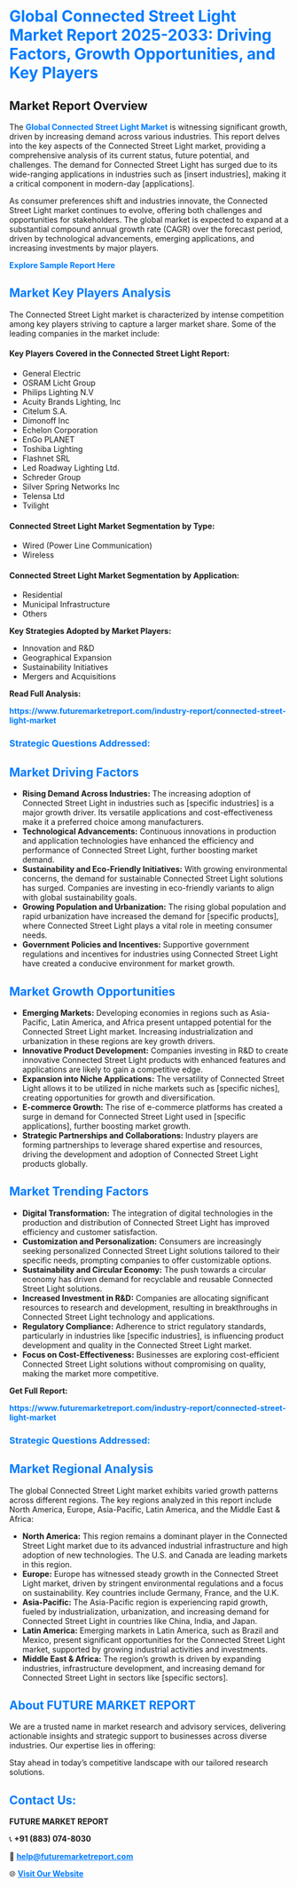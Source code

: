 <h1 style="color: #007BFF;">Global Connected Street Light Market Report 2025-2033: Driving Factors, Growth Opportunities, and Key Players</h1>

<section id="overview">
<h2>Market Report Overview</h2>
<p>The <a href="https://www.futuremarketreport.com/industry-report/connected-street-light-market" style="color: #007BFF; text-decoration: none;"><strong>Global Connected Street Light Market</strong></a> is witnessing significant growth, driven by increasing demand across various industries. This report delves into the key aspects of the Connected Street Light market, providing a comprehensive analysis of its current status, future potential, and challenges. The demand for Connected Street Light has surged due to its wide-ranging applications in industries such as [insert industries], making it a critical component in modern-day [applications].</p>
<p>As consumer preferences shift and industries innovate, the Connected Street Light market continues to evolve, offering both challenges and opportunities for stakeholders. The global market is expected to expand at a substantial compound annual growth rate (CAGR) over the forecast period, driven by technological advancements, emerging applications, and increasing investments by major players.</p>
</section>

<section id="overview">
<p><a href="https://www.futuremarketreport.com/request-sample/reportId=103684" style="color: #007BFF; text-decoration: none;"><strong>Explore Sample Report Here</strong></a></p>
</section>

<section id="key-players">
<h2 style="color: #007BFF;">Market Key Players Analysis</h2>
<p>The Connected Street Light market is characterized by intense competition among key players striving to capture a larger market share. Some of the leading companies in the market include:</p>
<h4>Key Players Covered in the Connected Street Light Report:</h4>
<ul><li>General Electric</li><li>OSRAM Licht Group</li><li>Philips Lighting N.V</li><li>Acuity Brands Lighting, Inc</li><li>Citelum S.A.</li><li>Dimonoff Inc</li><li>Echelon Corporation</li><li>EnGo PLANET</li><li>Toshiba Lighting</li><li>Flashnet SRL</li><li>Led Roadway Lighting Ltd.</li><li>Schreder Group</li><li>Silver Spring Networks Inc</li><li>Telensa Ltd</li><li>Tvilight</li></ul>
<h4>Connected Street Light Market Segmentation by Type:</h4>
<ul><li>Wired (Power Line Communication)</li><li>Wireless</li></ul>

<h4>Connected Street Light Market Segmentation by Application:</h4>
<ul><li>Residential</li><li>Municipal Infrastructure</li><li>Others</li></ul>
<p><strong>Key Strategies Adopted by Market Players:</strong></p>
<ul>
<li>Innovation and R&D</li>
<li>Geographical Expansion</li>
<li>Sustainability Initiatives</li>
<li>Mergers and Acquisitions</li>
</ul>
</section>

<section>
<p><strong>Read Full Analysis: </strong></p><a href="https://www.futuremarketreport.com/industry-report/connected-street-light-market" style="color: #007BFF; text-decoration: none;"><strong>https://www.futuremarketreport.com/industry-report/connected-street-light-market</strong></a>
<h3 style="color: #007BFF;">Strategic Questions Addressed:</h3>
</section>

<section id="driving-factors">
<h2 style="color: #007BFF;">Market Driving Factors</h2>
<ul>
<li><strong>Rising Demand Across Industries:</strong> The increasing adoption of Connected Street Light in industries such as [specific industries] is a major growth driver. Its versatile applications and cost-effectiveness make it a preferred choice among manufacturers.</li>
<li><strong>Technological Advancements:</strong> Continuous innovations in production and application technologies have enhanced the efficiency and performance of Connected Street Light, further boosting market demand.</li>
<li><strong>Sustainability and Eco-Friendly Initiatives:</strong> With growing environmental concerns, the demand for sustainable Connected Street Light solutions has surged. Companies are investing in eco-friendly variants to align with global sustainability goals.</li>
<li><strong>Growing Population and Urbanization:</strong> The rising global population and rapid urbanization have increased the demand for [specific products], where Connected Street Light plays a vital role in meeting consumer needs.</li>
<li><strong>Government Policies and Incentives:</strong> Supportive government regulations and incentives for industries using Connected Street Light have created a conducive environment for market growth.</li>
</ul>
</section>

<section id="growth-opportunities">
<h2 style="color: #007BFF;">Market Growth Opportunities</h2>
<ul>
<li><strong>Emerging Markets:</strong> Developing economies in regions such as Asia-Pacific, Latin America, and Africa present untapped potential for the Connected Street Light market. Increasing industrialization and urbanization in these regions are key growth drivers.</li>
<li><strong>Innovative Product Development:</strong> Companies investing in R&D to create innovative Connected Street Light products with enhanced features and applications are likely to gain a competitive edge.</li>
<li><strong>Expansion into Niche Applications:</strong> The versatility of Connected Street Light allows it to be utilized in niche markets such as [specific niches], creating opportunities for growth and diversification.</li>
<li><strong>E-commerce Growth:</strong> The rise of e-commerce platforms has created a surge in demand for Connected Street Light used in [specific applications], further boosting market growth.</li>
<li><strong>Strategic Partnerships and Collaborations:</strong> Industry players are forming partnerships to leverage shared expertise and resources, driving the development and adoption of Connected Street Light products globally.</li>
</ul>
</section>

<section id="trending-factors">
<h2 style="color: #007BFF;">Market Trending Factors</h2>
<ul>
<li><strong>Digital Transformation:</strong> The integration of digital technologies in the production and distribution of Connected Street Light has improved efficiency and customer satisfaction.</li>
<li><strong>Customization and Personalization:</strong> Consumers are increasingly seeking personalized Connected Street Light solutions tailored to their specific needs, prompting companies to offer customizable options.</li>
<li><strong>Sustainability and Circular Economy:</strong> The push towards a circular economy has driven demand for recyclable and reusable Connected Street Light solutions.</li>
<li><strong>Increased Investment in R&D:</strong> Companies are allocating significant resources to research and development, resulting in breakthroughs in Connected Street Light technology and applications.</li>
<li><strong>Regulatory Compliance:</strong> Adherence to strict regulatory standards, particularly in industries like [specific industries], is influencing product development and quality in the Connected Street Light market.</li>
<li><strong>Focus on Cost-Effectiveness:</strong> Businesses are exploring cost-efficient Connected Street Light solutions without compromising on quality, making the market more competitive.</li>
</ul>
</section>

<section>
<p><strong>Get Full Report: </strong></p><a href="https://www.futuremarketreport.com/industry-report/connected-street-light-market" style="color: #007BFF; text-decoration: none;"><strong>https://www.futuremarketreport.com/industry-report/connected-street-light-market</strong></a>
<h3 style="color: #007BFF;">Strategic Questions Addressed:</h3>
</section>


<section id="regional-analysis">
<h2 style="color: #007BFF;">Market Regional Analysis</h2>
<p>The global Connected Street Light market exhibits varied growth patterns across different regions. The key regions analyzed in this report include North America, Europe, Asia-Pacific, Latin America, and the Middle East & Africa:</p>
<ul>
<li><strong>North America:</strong> This region remains a dominant player in the Connected Street Light market due to its advanced industrial infrastructure and high adoption of new technologies. The U.S. and Canada are leading markets in this region.</li>
<li><strong>Europe:</strong> Europe has witnessed steady growth in the Connected Street Light market, driven by stringent environmental regulations and a focus on sustainability. Key countries include Germany, France, and the U.K.</li>
<li><strong>Asia-Pacific:</strong> The Asia-Pacific region is experiencing rapid growth, fueled by industrialization, urbanization, and increasing demand for Connected Street Light in countries like China, India, and Japan.</li>
<li><strong>Latin America:</strong> Emerging markets in Latin America, such as Brazil and Mexico, present significant opportunities for the Connected Street Light market, supported by growing industrial activities and investments.</li>
<li><strong>Middle East & Africa:</strong> The region’s growth is driven by expanding industries, infrastructure development, and increasing demand for Connected Street Light in sectors like [specific sectors].</li>
</ul>
</section>

<footer>
<h2 style="color: #007BFF;">About FUTURE MARKET REPORT</h2>
<p>We are a trusted name in market research and advisory services, delivering actionable insights and strategic support to businesses across diverse industries. Our expertise lies in offering:</p>

<p>Stay ahead in today’s competitive landscape with our tailored research solutions.</p>

<h2 style="color: #007BFF;">Contact Us:</h2>
<p><strong>FUTURE MARKET REPORT</strong></p>
<p>📞 <strong>+91 (883) 074-8030</strong></p>
<p>📧 <strong><a href="mailto:help@futuremarketreport.com" style="color: #007BFF;">help@futuremarketreport.com</a></strong></p>
<p>🌐 <strong><a href="https://www.futuremarketreport.com/" style="color: #007BFF;">Visit Our Website</a></strong></p>
</footer>